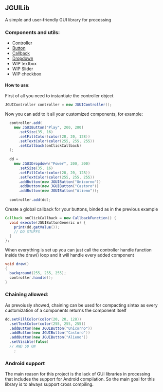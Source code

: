 ## JGUILib 

A simple and user-friendly GUI library for processing

### Components and utils:
* [Controller](./JGUILib/JGUIController.pde)
* [Button](./JGUILib/JGUIButton.pde)
* [Callback](./JGUILib/Callback.pde)
* [Dropdown](./JGUILib/JGUIDropdown.pde)
* WIP textbox
* WIP Slider
* WIP checkbox

#### How to use:
First of all you need to instantiate the controller object
```java
JGUIController controller = new JGUIController();
```

Now you can add to it all your customized components, for example:
```java
  controller.add(
    new JGUIButton("Play", 200, 200)
      .setSize(35, 16)
      .setFillColor(color(20, 20, 128))
      .setTextColor(color(255, 255, 255))
      .setCallback(onClickCallback)
  );
  
  dd =
    new JGUIDropdown("Power", 200, 300)
      .setSize(35, 16)
      .setFillColor(color(20, 20, 128))
      .setTextColor(color(255, 255, 255))
      .addButton(new JGUIButton("Unicorno"))
      .addButton(new JGUIButton("Castoro"))
      .addButton(new JGUIButton("Alieno"));
      
  controller.add(dd);
```

Create a global callback for your buttons, binded as in the previous example
```java
Callback onClickCallback = new CallbackFunction() {
  void execute(JGUIButtonGeneric o) { 
    print(dd.getValue()); 
    // DO STUFFS
  }
};
```

When everything is set up you can just call the controller handle function inside the draw() loop and it will handle every added component
```java
void draw() 
{
  background(255, 255, 255);
  controller.handle();
}
```

### Chaining allowed:
As prevoiusly showed, chaining can be used for compacting sintax as every customization of a components returns the component itself
```java
dd.setFillColor(color(20, 20, 128))
  .setTextColor(color(255, 255, 255))
  .addButton(new JGUIButton("Unicorno"))
  .addButton(new JGUIButton("Castoro"))
  .addButton(new JGUIButton("Alieno"))
  .setVisible(false)
  // AND SO ON
    ;
```

### Android support
The main reason for this project is the lack of GUI libraries in processing that includes the support for Android compilation. So the main goal for this library is to always support cross compiling.